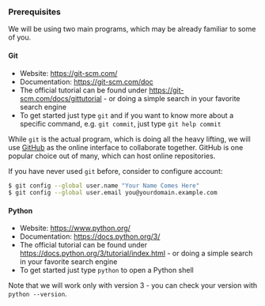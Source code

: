 ### Prerequisites
We will be using two main programs, which may be already familiar to some of you.

#### Git

- Website: https://git-scm.com/
- Documentation: https://git-scm.com/doc
- The official tutorial can be found under https://git-scm.com/docs/gittutorial - or doing a simple search in your favorite search engine
- To get started just type `git` and if you want to know more about a specific command, e.g. `git commit`, just type `git help commit`

While `git` is the actual program, which is doing all the heavy lifting, we will use [GitHub](https://github.com/)
as the online interface to collaborate together. GitHub is one popular choice out of many, which can host online repositories.

If you have never used `git` before, consider to configure account:
```sh
$ git config --global user.name "Your Name Comes Here"
$ git config --global user.email you@yourdomain.example.com
```

#### Python

- Website: https://www.python.org/
- Documentation: https://docs.python.org/3/
- The official tutorial can be found under https://docs.python.org/3/tutorial/index.html - or doing a simple search in your favorite search engine
- To get started just type `python` to open a Python shell

Note that we will work only with version 3 - you can check your version with `python --version`.
